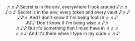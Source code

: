 <div align="center">
♬♬♪ Secret is in the env, everywhere I look around    ♪♬♬ <br/>
♪♬♪ Secret is in the env, every token and every vault ♪♬♪ <br/>
♪♪♬ And I don't know if I'm being foolish             ♬♬♪ <br/>
♪♪♪ Don't know if I'm being wise                      ♬♪♬ <br/>
♬♪♪ But it's something that I must have in            ♬♬♬ <br/>
♬♬♪ And it's there when I type in my code             ♬♬♪ <br/>
</div>


